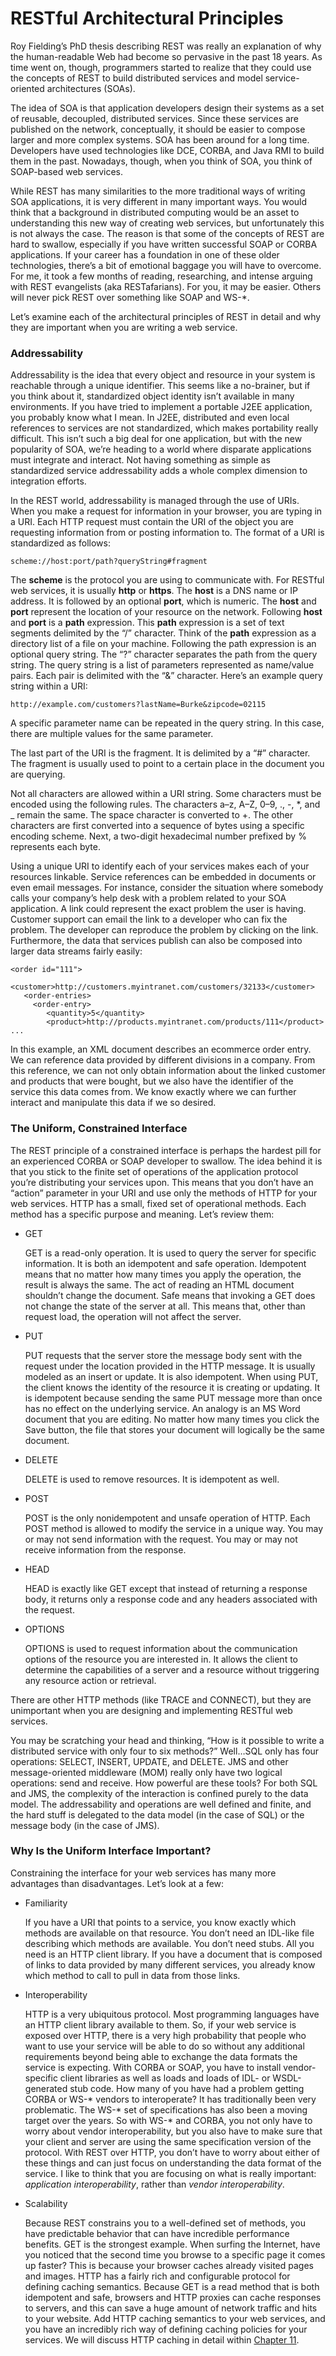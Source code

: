 # RESTful Architectural Principles


Roy Fielding’s PhD thesis describing REST was really an explanation of why the human-readable Web had become so pervasive in the past 18 years. As time went on, though, programmers started to realize that they could use the concepts of REST to build distributed services and model service-oriented architectures (SOAs).


The idea of SOA is that application developers design their systems as a set of reusable, decoupled, distributed services. Since these services are published on the network, conceptually, it should be easier to compose larger and more complex systems. SOA has been around for a long time. Developers have used technologies like DCE, CORBA, and Java RMI to build them in the past. Nowadays, though, when you think of SOA, you think of SOAP-based web services.


While REST has many similarities to the more traditional ways of writing SOA applications, it is very different in many important ways. You would think that a background in distributed computing would be an asset to understanding this new way of creating web services, but unfortunately this is not always the case. The reason is that some of the concepts of REST are hard to swallow, especially if you have written successful SOAP or CORBA applications. If your career has a foundation in one of these older technologies, there’s a bit of emotional baggage you will have to overcome. For me, it took a few months of reading, researching, and intense arguing with REST evangelists (aka RESTafarians). For you, it may be easier. Others will never pick REST over something like SOAP and WS-*.


Let’s examine each of the architectural principles of REST in detail and why they are important when you are writing a web service.


### Addressability


Addressability is the idea that every object and resource in your system is reachable through a unique identifier. This seems like a no-brainer, but if you think about it, standardized object identity isn’t available in many environments. If you have tried to implement a portable J2EE application, you probably know what I mean. In J2EE, distributed and even local references to services are not standardized, which makes portability really difficult. This isn’t such a big deal for one application, but with the new popularity of SOA, we’re heading to a world where disparate applications must integrate and interact. Not having something as simple as standardized service addressability adds a whole complex dimension to integration efforts.


In the REST world, addressability is managed through the use of URIs. When you make a request for information in your browser, you are typing in a URI. Each HTTP request must contain the URI of the object you are requesting information from or posting information to. The format of a URI is standardized as follows:

```
scheme://host:port/path?queryString#fragment
```


The **scheme** is the protocol you are using to communicate with. For RESTful web services, it is usually **http** or **https**. The **host** is a DNS name or IP address. It is followed by an optional **port**, which is numeric. The **host** and **port** represent the location of your resource on the network. Following **host** and **port** is a **path** expression. This **path** expression is a set of text segments delimited by the “/” character. Think of the **path** expression as a directory list of a file on your machine. Following the path expression is an optional query string. The “?” character separates the path from the query string. The query string is a list of parameters represented as name/value pairs. Each pair is delimited with the “&” character. Here’s an example query string within a URI:

```
http://example.com/customers?lastName=Burke&zipcode=02115
```


A specific parameter name can be repeated in the query string. In this case, there are multiple values for the same parameter.


The last part of the URI is the fragment. It is delimited by a “#” character. The fragment is usually used to point to a certain place in the document you are querying.


Not all characters are allowed within a URI string. Some characters must be encoded using the following rules. The characters a–z, A–Z, 0–9, ., -, *, and _ remain the same. The space character is converted to +. The other characters are first converted into a sequence of bytes using a specific encoding scheme. Next, a two-digit hexadecimal number prefixed by % represents each byte.


Using a unique URI to identify each of your services makes each of your resources linkable. Service references can be embedded in documents or even email messages. For instance, consider the situation where somebody calls your company’s help desk with a problem related to your SOA application. A link could represent the exact problem the user is having. Customer support can email the link to a developer who can fix the problem. The developer can reproduce the problem by clicking on the link. Furthermore, the data that services publish can also be composed into larger data streams fairly easily:


```
<order id="111">
   <customer>http://customers.myintranet.com/customers/32133</customer>
   <order-entries>
     <order-entry>
        <quantity>5</quantity>
        <product>http://products.myintranet.com/products/111</product>
...
```

In this example, an XML document describes an ecommerce order entry. We can reference data provided by different divisions in a company. From this reference, we can not only obtain information about the linked customer and products that were bought, but we also have the identifier of the service this data comes from. We know exactly where we can further interact and manipulate this data if we so desired.


### The Uniform, Constrained Interface


The REST principle of a constrained interface is perhaps the hardest pill for an experienced CORBA or SOAP developer to swallow. The idea behind it is that you stick to the finite set of operations of the application protocol you’re distributing your services upon. This means that you don’t have an “action” parameter in your URI and use only the methods of HTTP for your web services. HTTP has a small, fixed set of operational methods. Each method has a specific purpose and meaning. Let’s review them:

* GET

    GET is a read-only operation. It is used to query the server for specific information. It is both an idempotent and safe operation. Idempotent means that no matter how many times you apply the operation, the result is always the same. The act of reading an HTML document shouldn’t change the document. Safe means that invoking a GET does not change the state of the server at all. This means that, other than request load, the operation will not affect the server.

* PUT

    PUT requests that the server store the message body sent with the request under the location provided in the HTTP message. It is usually modeled as an insert or update. It is also idempotent. When using PUT, the client knows the identity of the resource it is creating or updating. It is idempotent because sending the same PUT message more than once has no effect on the underlying service. An analogy is an MS Word document that you are editing. No matter how many times you click the Save button, the file that stores your document will logically be the same document. 

* DELETE

    DELETE is used to remove resources. It is idempotent as well.

* POST

    POST is the only nonidempotent and unsafe operation of HTTP. Each POST method is allowed to modify the service in a unique way. You may or may not send information with the request. You may or may not receive information from the response. 

* HEAD

    HEAD is exactly like GET except that instead of returning a response body, it returns only a response code and any headers associated with the request. 

* OPTIONS

    OPTIONS is used to request information about the communication options of the resource you are interested in. It allows the client to determine the capabilities of a server and a resource without triggering any resource action or retrieval.


There are other HTTP methods (like TRACE and CONNECT), but they are unimportant when you are designing and implementing RESTful web services.


You may be scratching your head and thinking, “How is it possible to write a distributed service with only four to six methods?” Well…SQL only has four operations: SELECT, INSERT, UPDATE, and DELETE. JMS and other message-oriented middleware (MOM) really only have two logical operations: send and receive. How powerful are these tools? For both SQL and JMS, the complexity of the interaction is confined purely to the data model. The addressability and operations are well defined and finite, and the hard stuff is delegated to the data model (in the case of SQL) or the message body (in the case of JMS).


### Why Is the Uniform Interface Important?

Constraining the interface for your web services has many more advantages than disadvantages. Let’s look at a few:

* Familiarity 

    If you have a URI that points to a service, you know exactly which methods are available on that resource. You don’t need an IDL-like file describing which methods are available. You don’t need stubs. All you need is an HTTP client library. If you have a document that is composed of links to data provided by many different services, you already know which method to call to pull in data from those links.

* Interoperability

    HTTP is a very ubiquitous protocol. Most programming languages have an HTTP client library available to them. So, if your web service is exposed over HTTP, there is a very high probability that people who want to use your service will be able to do so without any additional requirements beyond being able to exchange the data formats the service is expecting. With CORBA or SOAP, you have to install vendor-specific client libraries as well as loads and loads of IDL- or WSDL-generated stub code. How many of you have had a problem getting CORBA or WS-\* vendors to interoperate? It has traditionally been very problematic. The WS-\* set of specifications has also been a moving target over the years. So with WS-\* and CORBA, you not only have to worry about vendor interoperability, but you also have to make sure that your client and server are using the same specification version of the protocol. With REST over HTTP, you don’t have to worry about either of these things and can just focus on understanding the data format of the service. I like to think that you are focusing on what is really important: *application interoperability*, rather than *vendor interoperability*.
    

* Scalability

    Because REST constrains you to a well-defined set of methods, you have predictable behavior that can have incredible performance benefits. GET is the strongest example. When surfing the Internet, have you noticed that the second time you browse to a specific page it comes up faster? This is because your browser caches already visited pages and images. HTTP has a fairly rich and configurable protocol for defining caching semantics. Because GET is a read method that is both idempotent and safe, browsers and HTTP proxies can cache responses to servers, and this can save a huge amount of network traffic and hits to your website. Add HTTP caching semantics to your web services, and you have an incredibly rich way of defining caching policies for your services. We will discuss HTTP caching in detail within [Chapter 11](part1/chapter11). 